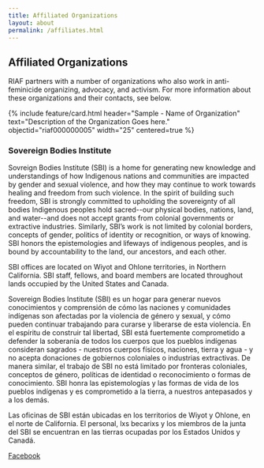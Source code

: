 ```yaml
---
title: Affiliated Organizations
layout: about
permalink: /affiliates.html
---
```


## Affiliated Organizations

RIAF partners with a number of organizations who also work in anti-feminicide organizing, advocacy, and activism. For more information about these organizations and their contacts, see below.

{% include feature/card.html header="Sample - Name of Organization" text="Description of the Organization Goes here." objectid="riaf000000005" width="25" centered=true %}

### Sovereign Bodies Institute
Sovreign Bodies Institute (SBI) is a home for generating new knowledge and understandings of how Indigenous nations and communities are impacted by gender and sexual violence, and how they may continue to work towards healing and freedom from such violence. In the spirit of building such freedom, SBI is strongly committed to upholding the sovereignty of all bodies Indigenous peoples hold sacred--our physical bodies, nations, land, and water--and does not accept grants from colonial governments or extractive industries. Similarly, SBI’s work is not limited by colonial borders, concepts of gender, politics of identity or recognition, or ways of knowing. SBI honors the epistemologies and lifeways of indigenous peoples, and is bound by accountability to the land, our ancestors, and each other.

SBI offices are located on Wiyot and Ohlone territories, in Northern California. SBI staff, fellows, and board members are located throughout lands occupied by the United States and Canada.

Sovereign Bodies Institute (SBI) es un hogar para generar nuevos conocimientos y comprensión de cómo las naciones y comunidades indígenas son afectadas por la violencia de género y sexual, y cómo pueden continuar trabajando para curarse y liberarse de esta violencia. En el espíritu de construir tal libertad, SBI está fuertemente comprometido a defender la soberanía de todos los cuerpos que los pueblos indígenas consideran sagrados - nuestros cuerpos físicos, naciones, tierra y agua - y no acepta donaciones de gobiernos coloniales o industrias extractivas. De manera similar, el trabajo de SBI no está limitado por fronteras coloniales, conceptos de género, políticas de identidad o reconocimiento o formas de conocimiento. SBI honra las epistemologías y las formas de vida de los pueblos indígenas y es comprometido a la tierra, a nuestros antepasados ​​y a los demás.

Las oficinas de SBI están ubicadas en los territorios de Wiyot y Ohlone, en el norte de California. El personal, lxs becarixs y los miembros de la junta del SBI se encuentran en las tierras ocupadas por los Estados Unidos y Canadá.

[Facebook](https://www.facebook.com/SovereignBodiesInstitute/?__xts__[0]=68.ARCy51YlqoyoFSoCla8yeTarzzfpE2ocHPMyzHrLzB7_BQ4z-zd4ncOISiPcF9Wy-P8STNiFQcCFVQBHMCpxDFK8A7BEHduVDKddIc_8BStBktbVkQcA88AVI177OvowxXts7pPgwMiF0Vibk2gPmHhquaDGuFkL1oARel-X66vJXdxkfBRjTbkSMnokbwx4Fw2MslxLXeAuMaQ46eOAxz96EwpYKDaxbwi5lDS-p9Hax86mtLvHBuaAn50nsnR85zDL1OZHtd-hnAth3e8QXoGxo6Gd_MGBOSE4rCX-dqCGApuyZcwR4YawnrY0WB3wpRNwR59hxnLg10cQGuk5hM3nTA&__xts__[1]=68.ARCcul9bPpL2oPwhNm7uH2Xft97M62eWd9LmmbMxbL3MMI2PpZXRtbblVppetghKYm9PjUJv9LGif6m0xHkEbVqR7F7JSaeK-a4_69EScVITavQnAyRf9R8kFj94TEF7g0uI0vt8BDkTeu60TDQlPuyOSEMXrRvDDVv6Mf_RAD9IM84aCx43B04AJGi7NPPs-TfotMknS289CD07kQ&eid=ARDf8fiXHFZCoFkSdsBW127CDIct7qcS-H3rS2CB1-m24yPXjC_qnlW6mBneupO_xPxdz4D13BorvpxY&fref=mentions)
